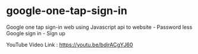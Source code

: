 # google-one-tap-sign-in

Google one tap sign-in web using Javascript api to website - Password less Google sign in - Sign up

YouTube Video Link : https://youtu.be/bdjrACgYJ60
